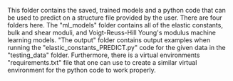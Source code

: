 This folder contains the saved, trained models and a python code that can be used to predict on a structure file provided by the user. There are four folders here. The "ml_models" folder contains all of the elastic constants, bulk and shear moduli, and Voigt-Reuss-Hill Young's modulus machine learning models. "The output" folder contains output examples when running the "elastic_constants_PREDICT.py" code for the given data in the "testing_data" folder. Furthermore, there is a virtual environments "requirements.txt" file that one can use to create a similar virtual environment for the python code to work properly.
